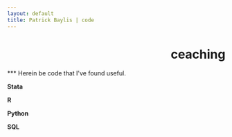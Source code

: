 ```yaml
---
layout: default
title: Patrick Baylis | code
---
```

<h1 align="right">ceaching</h1>
***
Herein be code that I've found useful. 

**Stata**

**R**

**Python**

**SQL**